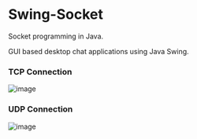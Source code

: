 # Swing-Socket

Socket programming in Java.

GUI based desktop chat applications using Java Swing.

### TCP Connection

![image](https://user-images.githubusercontent.com/45819206/119626116-999c6700-be2a-11eb-9185-0194a75580fa.png)

### UDP Connection

![image](https://user-images.githubusercontent.com/45819206/119626147-a15c0b80-be2a-11eb-8d23-d99b7708104f.png)
